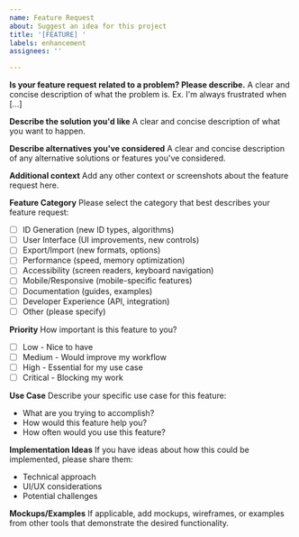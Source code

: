 ```yaml
---
name: Feature Request
about: Suggest an idea for this project
title: '[FEATURE] '
labels: enhancement
assignees: ''

---
```


**Is your feature request related to a problem? Please describe.**
A clear and concise description of what the problem is. Ex. I'm always frustrated when [...]

**Describe the solution you'd like**
A clear and concise description of what you want to happen.

**Describe alternatives you've considered**
A clear and concise description of any alternative solutions or features you've considered.

**Additional context**
Add any other context or screenshots about the feature request here.

**Feature Category**
Please select the category that best describes your feature request:
- [ ] ID Generation (new ID types, algorithms)
- [ ] User Interface (UI improvements, new controls)
- [ ] Export/Import (new formats, options)
- [ ] Performance (speed, memory optimization)
- [ ] Accessibility (screen readers, keyboard navigation)
- [ ] Mobile/Responsive (mobile-specific features)
- [ ] Documentation (guides, examples)
- [ ] Developer Experience (API, integration)
- [ ] Other (please specify)

**Priority**
How important is this feature to you?
- [ ] Low - Nice to have
- [ ] Medium - Would improve my workflow
- [ ] High - Essential for my use case
- [ ] Critical - Blocking my work

**Use Case**
Describe your specific use case for this feature:
- What are you trying to accomplish?
- How would this feature help you?
- How often would you use this feature?

**Implementation Ideas**
If you have ideas about how this could be implemented, please share them:
- Technical approach
- UI/UX considerations
- Potential challenges

**Mockups/Examples**
If applicable, add mockups, wireframes, or examples from other tools that demonstrate the desired functionality.